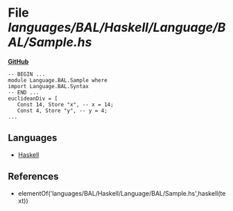 # File _languages/BAL/Haskell/Language/BAL/Sample.hs_
**[GitHub](https://github.com/softlang/yas/blob/master/languages/BAL/Haskell/Language/BAL/Sample.hs)**
```
-- BEGIN ...
module Language.BAL.Sample where
import Language.BAL.Syntax
-- END ...
euclideanDiv = [
   Const 14, Store "x", -- x = 14;
   Const 4, Store "y", -- y = 4;
...
```

## Languages
* [Haskell](../languages/Haskell.md)

## References
* elementOf('languages/BAL/Haskell/Language/BAL/Sample.hs',haskell(text))
